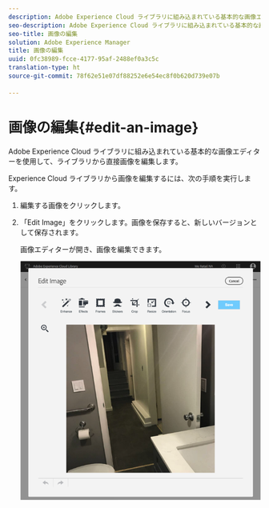 ```yaml
---
description: Adobe Experience Cloud ライブラリに組み込まれている基本的な画像エディターを使用して、ライブラリから直接画像を編集します。
seo-description: Adobe Experience Cloud ライブラリに組み込まれている基本的な画像エディターを使用して、ライブラリから直接画像を編集します。
seo-title: 画像の編集
solution: Adobe Experience Manager
title: 画像の編集
uuid: 0fc38989-fcce-4177-95af-2488ef0a3c5c
translation-type: ht
source-git-commit: 78f62e51e07df88252e6e54ec8f0b620d739e07b

---
```



# 画像の編集{#edit-an-image}

Adobe Experience Cloud ライブラリに組み込まれている基本的な画像エディターを使用して、ライブラリから直接画像を編集します。

Experience Cloud ライブラリから画像を編集するには、次の手順を実行します。

1. 編集する画像をクリックします。
1. 「Edit Image」をクリックします。画像を保存すると、新しいバージョンとして保存されます。

   画像エディターが開き、画像を編集できます。

   ![](assets/library_image_editor.png)

